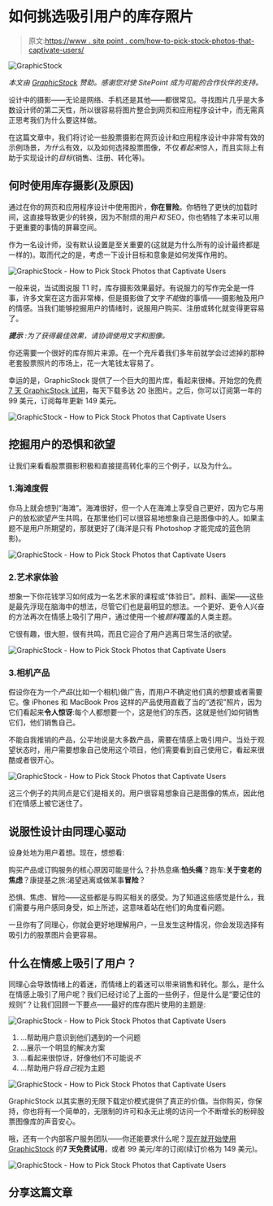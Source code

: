 # 如何挑选吸引用户的库存照片

> 原文:[https://www . site point . com/how-to-pick-stock-photos-that-captivate-users/](https://www.sitepoint.com/how-to-pick-stock-photos-that-captivate-users/)

![GraphicStock](../Images/c6bc8b4126c41cf141b23e4fc34288fe.png)

*本文由 [GraphicStock](http://synd.co/2uHVMoa) 赞助。感谢您对使 SitePoint 成为可能的合作伙伴的支持。*

设计中的摄影——无论是网络、手机还是其他——都很常见。寻找图片几乎是大多数设计师的第二天性，所以很容易将图片整合到网页和应用程序设计中，而无需真正思考我们为什么要这样做。

在这篇文章中，我们将讨论一些股票摄影在网页设计和应用程序设计中非常有效的示例场景，*为什么*有效，以及如何选择股票图像，不仅*看起来*惊人，而且实际上有助于实现设计的*目标*(销售、注册、转化等)。

## 何时使用库存摄影(及原因)

通过在你的网页和应用程序设计中使用图片，**你在冒险**。你牺牲了更快的加载时间，这直接导致更少的转换，因为不耐烦的用户*和* SEO，你也牺牲了本来可以用于更重要的事情的屏幕空间。

作为一名设计师，没有默认设置是至关重要的(这就是为什么所有的设计最终都是一样的)。取而代之的是，考虑一下设计目标和意象是如何发挥作用的。

![GraphicStock - How to Pick Stock Photos that Captivate Users](../Images/31f3417dd8e5badca9a57752e9be4071.png)

一般来说，当试图说服 T1 时，库存摄影效果最好。有说服力的写作完全是一件事，许多文案在这方面非常棒，但是摄影做了文字*不能*做的事情——摄影触及用户的情感。当我们能够挖掘用户的情绪时，说服用户购买、注册或转化就变得更容易了。

***提示*** *:为了获得最佳效果，请协调使用文字和图像。*

你还需要一个很好的库存照片来源。在一个充斥着我们多年前就学会过滤掉的那种老套股票照片的市场上，花一大笔钱太容易了。

幸运的是，GraphicStock 提供了一个巨大的图片库，看起来很棒。开始您的免费 [7 天 GraphicStock 试用](http://synd.co/2uHVMoa)，每天下载多达 20 张图片。之后，你可以订阅第一年的 99 美元，订阅每年更新 149 美元。

![GraphicStock - How to Pick Stock Photos that Captivate Users](../Images/8e8fc5d3f7b6d1a95d8041baac306dbe.png)

## 挖掘用户的恐惧和欲望

让我们来看看股票摄影积极和直接提高转化率的三个例子，以及为什么。

### 1.海滩度假

你马上就会想到“海滩”。海滩很好，但一个人在海滩上享受自己更好，因为它与用户的放松欲望产生共鸣，在那里他们可以很容易地想象自己是图像中的人。如果主题不是用户所期望的，那就更好了(海洋是只有 Photoshop 才能完成的蓝色阴影)。

![GraphicStock - How to Pick Stock Photos that Captivate Users](../Images/c8168d904ae9cecbe445de9828f72298.png)

### 2.艺术家体验

想象一下你花钱学习如何成为一名艺术家的课程或“体验日”。颜料、画架——这些是最先浮现在脑海中的想法，尽管它们也是最明显的想法。一个更好、更令人兴奋的方法再次在情感上吸引了用户，通过使用一个被*颜料*覆盖的人类主题。

它很有趣，很大胆，很有共鸣，而且它迎合了用户逃离日常生活的欲望。

![GraphicStock - How to Pick Stock Photos that Captivate Users](../Images/2f3b86f034c73e44f83bc2cc65f79ff7.png)

### 3.相机产品

假设你在为一个*产品*(比如一个相机)做广告，而用户不确定他们真的想要或者需要它。像 iPhones 和 MacBook Pros 这样的产品使用直截了当的“透视”照片，因为它们看起来**令人惊讶**:每个人都想要一个，这是他们的东西，这就是他们如何销售它们，他们销售自己。

不能自我推销的产品，公平地说是大多数产品，需要在情感上吸引用户。当处于观望状态时，用户需要想象自己使用这个项目，他们需要看到自己使用它，看起来很酷或者很开心。

![GraphicStock - How to Pick Stock Photos that Captivate Users](../Images/676a3e22165a9d21da5de053b9f0c0d0.png)

这三个例子的共同点是它们是相关的。用户很容易想象自己是图像的焦点，因此他们在情感上被它迷住了。

## 说服性设计由同理心驱动

设身处地为用户着想。现在，想想看:

购买产品或订购服务的核心原因可能是什么？扑热息痛:**怕头痛**？跑车:**关于变老的焦虑**？康提基之旅:渴望逃离或做某事**冒险**？

恐惧、焦虑、冒险——这些都是与购买相关的感受。为了知道这些感觉是什么，我们需要与用户感同身受，如上所述，这意味着站在他们的角度看问题。

一旦你有了同理心，你就会更好地理解用户，一旦发生这种情况，你会发现选择有吸引力的股票图片会更容易。

## 什么在情感上吸引了用户？

同理心会导致情绪上的着迷，而情绪上的着迷可以带来销售和转化。那么，是什么在情感上吸引了用户呢？我们已经讨论了上面的一些例子，但是什么是“要记住的规则”？让我们回顾一下要点——最好的库存图片使用的主题是:

![GraphicStock - How to Pick Stock Photos that Captivate Users](../Images/c9f22647368e52f99891f67272e414b2.png)

1.  …帮助用户意识到他们遇到的一个问题
2.  …展示一个明显的解决方案
3.  …看起来很惊讶，好像他们不可能说*不*
4.  …帮助用户将*自己*视为主题

![GraphicStock - How to Pick Stock Photos that Captivate Users](../Images/cb3fc294d25552c26d0b2ca748983938.png)

GraphicStock 以其实惠的无限下载定价模式提供了真正的价值。当你购买，你保持，你也将有一个简单的，无限制的许可和永无止境的访问一个不断增长的粉碎股票图像库的声音安心。

哦，还有一个内部客户服务团队——你还能要求什么呢？[现在就开始使用 GraphicStock](http://synd.co/2uP9mmG) 的**7 天免费试用**，或者 99 美元/年的订阅(续订价格为 149 美元)。

![GraphicStock - How to Pick Stock Photos that Captivate Users](../Images/8930f350ccbab2e58c791595708522e8.png)

## 分享这篇文章